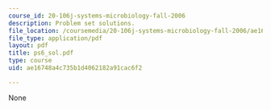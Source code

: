 ```yaml
---
course_id: 20-106j-systems-microbiology-fall-2006
description: Problem set solutions.
file_location: /coursemedia/20-106j-systems-microbiology-fall-2006/ae16748a4c735b1d4062182a91cac6f2_ps6_sol.pdf
file_type: application/pdf
layout: pdf
title: ps6_sol.pdf
type: course
uid: ae16748a4c735b1d4062182a91cac6f2

---
```

None